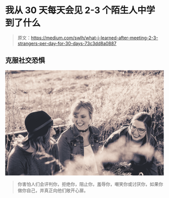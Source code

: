 # 我从 30 天每天会见 2-3 个陌生人中学到了什么

> 原文：<https://medium.com/swlh/what-i-learned-after-meeting-2-3-strangers-per-day-for-30-days-73c3dd8a0887>

## 克服社交恐惧

![](img/812731c4a90b00b026b688b6e3d7f909.png)

> 你害怕人们会评判你，拒绝你，阻止你，羞辱你，嘲笑你或讨厌你，如果你做你自己，并真正向他们敞开心扉。